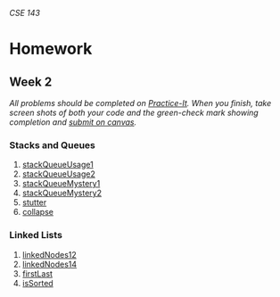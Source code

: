_CSE 143_
# Homework
## Week 2

_All problems should be completed on [Practice-It](http://practiceit.cs.washington.edu/). When you finish, take screen shots of both your code and the green-check mark showing completion and [submit on canvas](https://canvas.uw.edu/courses/1143086/assignments/3525138)._

### Stacks and Queues
1. [stackQueueUsage1](http://practiceit.cs.washington.edu/problem/view/bjp4/chapter14/s13-stackQueueUsage1)
2. [stackQueueUsage2](http://practiceit.cs.washington.edu/problem/view/bjp4/chapter14/s14-stackQueueUsage2)
3. [stackQueueMystery1](http://practiceit.cs.washington.edu/problem/view/bjp4/chapter14/s16-stackQueueMystery1)
4. [stackQueueMystery2](http://practiceit.cs.washington.edu/problem/view/bjp4/chapter14/s17-stackQueueMystery2)
5. [stutter](http://practiceit.cs.washington.edu/problem/view/bjp4/chapter14/e2-stutter)
6. [collapse](http://practiceit.cs.washington.edu/problem/view/bjp4/chapter14/e4-collapse)

### Linked Lists
1. [linkedNodes12](http://practiceit.cs.washington.edu/problem/view/bjp4/chapter16/s12-linkedNodes12)
2. [linkedNodes14](http://practiceit.cs.washington.edu/problem/view/bjp4/chapter16/s14-linkedNodes14)
3. [firstLast](http://practiceit.cs.washington.edu/problem/view/bjp4/chapter16/s30-firstLast)
4. [isSorted](http://practiceit.cs.washington.edu/problem/view/bjp4/chapter16/e3-isSorted)
